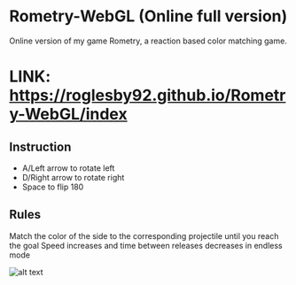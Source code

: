 # Rometry-WebGL (Online full version)
Online version of my game Rometry, a reaction based color matching game.

# LINK: https://roglesby92.github.io/Rometry-WebGL/index

## Instruction
- A/Left arrow to rotate left
- D/Right arrow to rotate right
- Space to flip 180

## Rules
Match the color of the side to the corresponding projectile until you reach the goal
Speed increases and time between releases decreases in endless mode

![alt text](https://user-images.githubusercontent.com/33335790/58683615-e5929f00-8329-11e9-9335-e54a2e00d57b.png)
